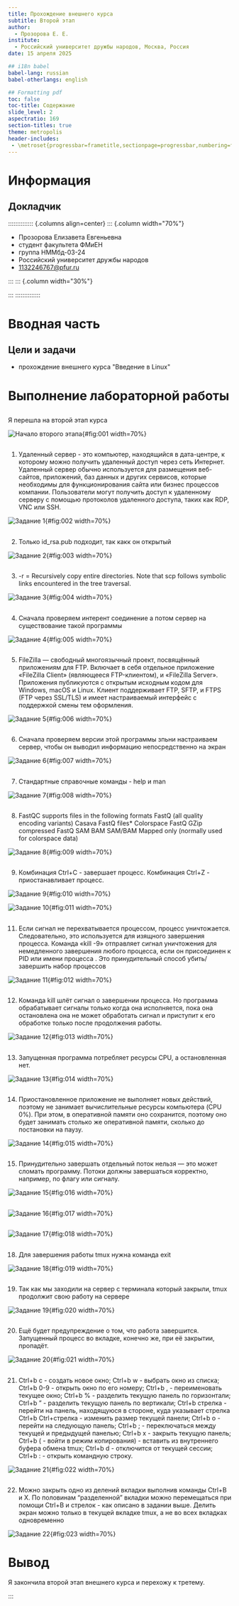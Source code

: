 ```yaml
---
title: Прохождение внешнего курса
subtitle: Второй этап
author:
  - Прозорова Е. Е.
institute:
  - Российский университет дружбы народов, Москва, Россия
date: 15 апреля 2025 

## i18n babel
babel-lang: russian
babel-otherlangs: english

## Formatting pdf
toc: false
toc-title: Содержание
slide_level: 2
aspectratio: 169
section-titles: true
theme: metropolis
header-includes:
 - \metroset{progressbar=frametitle,sectionpage=progressbar,numbering=fraction}
---
```


# Информация

## Докладчик

:::::::::::::: {.columns align=center}
::: {.column width="70%"}

  * Прозорова Елизавета Евгеньевна
  * студент факультета ФМиЕН
  * группа НММбд-03-24
  * Российский университет дружбы народов
  * [1132246767@pfur.ru](mailto:1132246767@pfur.ru)

:::
::: {.column width="30%"}

:::
::::::::::::::

# Вводная часть

## Цели и задачи

- прохождение внешнего курса "Введение в Linux"

# Выполнение лабораторной работы

##

Я перешла на второй этап курса

![Начало второго этапа](/home/eeprozorova/work/course/outsidecourse/stage2/report2/image/2025-05-31_16-38-11.png){#fig:001 width=70%}

##

1. Удаленный сервер - это компьютер, находящийся в дата-центре, к которому можно получить удаленный доступ через сеть Интернет. Удаленный сервер обычно используется для размещения веб-сайтов, приложений, баз данных и других сервисов, которые необходимы для функционирования сайта или бизнес процессов компании. Пользователи могут получить доступ к удаленному серверу с помощью протоколов удаленного доступа, таких как RDP, VNC или SSH.

![Задание 1](/home/eeprozorova/work/course/outsidecourse/stage2/report2/image/2025-05-31_16-38-41.png){#fig:002 width=70%}

##

2. Только id_rsa.pub подходит, так какк он открытый

![Задание 2](/home/eeprozorova/work/course/outsidecourse/stage2/report2/image/2025-05-31_16-39-11.png){#fig:003 width=70%}

##

3. -r = Recursively copy entire directories. Note that scp follows symbolic links encountered in the tree traversal.

![Задание 3](/home/eeprozorova/work/course/outsidecourse/stage2/report2/image/2025-05-31_16-39-40.png){#fig:004 width=70%}

##

4. Сначала проверяем интерент соединение а потом сервер на существование такой программы

![Задание 4](/home/eeprozorova/work/course/outsidecourse/stage2/report2/image/2025-05-31_16-40-05.png){#fig:005 width=70%}

##

5. FileZilla — свободный многоязычный проект, посвящённый приложениям для FTP. Включает в себя отдельное приложение «FileZilla Client» (являющееся FTP-клиентом), и «FileZilla Server». Приложения публикуются с открытым исходным кодом для Windows, macOS и Linux. Клиент поддерживает FTP, SFTP, и FTPS (FTP через SSL/TLS) и имеет настраиваемый интерфейс с поддержкой смены тем оформления.

![Задание 5](/home/eeprozorova/work/course/outsidecourse/stage2/report2/image/2025-05-31_16-40-55.png){#fig:006 width=70%}

##

6. Сначала проверяем версии этой программы зпьни настраиваем сервер, чтобы он выводил информацию непосредственно на экран

![Задание 6](/home/eeprozorova/work/course/outsidecourse/stage2/report2/image/2025-05-31_16-41-25.png){#fig:007 width=70%}

##

7. Стандартные справочные команды - help и man

![Задание 7](/home/eeprozorova/work/course/outsidecourse/stage2/report2/image/2025-05-31_16-42-03.png){#fig:008 width=70%}

##

8. FastQC supports files in the following formats 
FastQ (all quality encoding variants) Casava FastQ files* Colorspace FastQ GZip compressed FastQ SAM BAM SAM/BAM Mapped only (normally used for colorspace data)

![Задание 8](/home/eeprozorova/work/course/outsidecourse/stage2/report2/image/2025-05-31_16-42-33.png){#fig:009 width=70%}

##

9. Комбинация Ctrl+С - завершает процесс. Комбинация Ctrl+Z - приостанавливает процесс.

![Задание 9](/home/eeprozorova/work/course/outsidecourse/stage2/report2/image/2025-05-31_16-43-43.png){#fig:010 width=70%}

![Задание 10](/home/eeprozorova/work/course/outsidecourse/stage2/report2/image/2025-05-31_16-44-42.png){#fig:011 width=70%}

##

11. Если сигнал не перехватывается процессом, процесс уничтожается. Следовательно, это используется для изящного завершения процесса. Команда «kill -9» отправляет сигнал уничтожения для немедленного завершения любого процесса, если он присоединен к PID или имени процесса . Это принудительный способ убить/завершить набор процессов

![Задание 11](/home/eeprozorova/work/course/outsidecourse/stage2/report2/image/2025-05-31_16-45-04.png){#fig:012 width=70%}

##

12. Команда kill шлёт сигнал о завершении процесса. Но программа обрабатывает сигналы только когда она исполняется, пока она остановлена она не может обработать сигнал и приступит к его обработке только после продолжения работы.

![Задание 12](/home/eeprozorova/work/course/outsidecourse/stage2/report2/image/2025-05-31_16-45-30.png){#fig:013 width=70%}

##

13. Запущенная программа потребляет ресурсы CPU, а остановленная нет.

![Задание 13](/home/eeprozorova/work/course/outsidecourse/stage2/report2/image/2025-05-31_16-45-56.png){#fig:014 width=70%}

##

14. Приостановленное приложение не выполняет новых действий, поэтому не занимает вычислительные ресурсы компьютера (CPU 0%). При этом, в оперативной памяти оно сохранится, поэтому оно будет занимать столько же оперативной памяти, сколько до постановки на паузу.

![Задание 14](/home/eeprozorova/work/course/outsidecourse/stage2/report2/image/2025-05-31_16-46-23.png){#fig:015 width=70%}

##

15. Принудительно завершать отдельный поток нельзя — это может сломать программу. Потоки должны завершаться корректно, например, по флагу или сигналу.

![Задание 15](/home/eeprozorova/work/course/outsidecourse/stage2/report2/image/2025-05-31_16-46-52.png){#fig:016 width=70%}

##

![Задание 16](/home/eeprozorova/work/course/outsidecourse/stage2/report2/image/2025-05-31_16-48-00.png){#fig:017 width=70%}

##

![Задание 17](/home/eeprozorova/work/course/outsidecourse/stage2/report2/image/2025-05-31_16-48-56.png){#fig:018 width=70%}

##

18. Для завершения работы tmux нужна команда exit

![Задание 18](/home/eeprozorova/work/course/outsidecourse/stage2/report2/image/2025-05-31_16-49-23.png){#fig:019 width=70%}

##

19. Так как мы заходили на сервер с терминала который закрыли, tmux продолжит свою работу на сервере 

![Задание 19](/home/eeprozorova/work/course/outsidecourse/stage2/report2/image/2025-05-31_16-50-06.png){#fig:020 width=70%}

##

20. Ещё будет предупреждение о том, что работа завершится. Запущенный процесс во вкладке, конечно же, при её закрытии, пропадёт.

![Задание 20](/home/eeprozorova/work/course/outsidecourse/stage2/report2/image/2025-05-31_16-51-26.png){#fig:021 width=70%}

##

21. Ctrl+b c - создать новое окно;
Ctrl+b w - выбрать окно из списка;
Ctrl+b 0-9 - открыть окно по его номеру;
Ctrl+b , - переименовать текущее окно;
Ctrl+b % - разделить текущую панель по горизонтали;
Ctrl+b ” - разделить текущую панель по вертикали;
Ctrl+b стрелка - перейти на панель, находящуюся в стороне, куда указывает стрелка
Ctrl+b Ctrl+стрелка - изменить размер текущей панели;
Ctrl+b o - перейти на следующую панель;
Ctrl+b ; - переключаться между текущей и предыдущей панелью;
Ctrl+b x - закрыть текущую панель;
Ctrl+b ( - войти в режим копирования) - вставить из внутреннего буфера обмена tmux;
Ctrl+b d - отключится от текущей сессии;
Ctrl+b : - открыть командную строку.

![Задание 21](/home/eeprozorova/work/course/outsidecourse/stage2/report2/image/2025-05-31_16-51-54.png){#fig:022 width=70%}

##

22. Можно закрыть одно из делений вкладки выполнив команды Ctrl+B и Х. По половинам “разделенной” вкладки можно перемещаться при помощи Ctrl+B и стрелок - как описано в задании выше.
Делить экран можно только в текущей вкладке tmux, а не во всех вкладках одновременно

![Задание 22](/home/eeprozorova/work/course/outsidecourse/stage2/report2/image/2025-05-31_16-52-38.png){#fig:023 width=70%}

# Вывод

Я закончила второй этап внешнего курса и перехожу к третему.

:::

